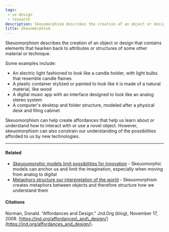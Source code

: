 ```yaml
---
tags:
 - ux-design
 - research
description: Skeuomorphism describes the creation of an object or design that contains elements that hearken back to attributes or structures of some other material or technique.
title: Skeuomorphism
---
```


Skeuomorphism describes the creation of an object or design that contains elements that hearken back to attributes or structures of some other material or technique.

Some examples include:

-   An electric light fashioned to look like a candle holder, with light bulbs that resemble candle flames
-   A plastic container stylized or painted to look like it is made of a natural material, like wood
-   A digital music app with an interface designed to look like an analog stereo system
-   A computer's desktop and folder structure, modeled after a physical desk and filing cabinet

Skeuomorphism can help create affordances that help us learn about or understand how to interact with or use a novel object. However, skeuomorphism can also constrain our understanding of the possibilities afforded to us by new technologies.

---

#### Related

-   [Skeuoumorphic models limit possibilities for innovation](./Skeuoumorphic+models+limit+possibilities+for+innovation) - Skeuomorphic models can anchor us and limit the imagination, especially when moving from analog to digital
-   [Metaphors structure our interpretation of the world](./Metaphors+structure+our+interpretation+of+the+world) - Skeuomorphism creates metaphors between objects and therefore structure how we understand them

#### Citations

Norman, Donald. “Affordances and Design.” Jnd.Org (blog), November 17, 2008. [https://jnd.org/affordances\_and\_design/](https://jnd.org/affordances_and_design/).
